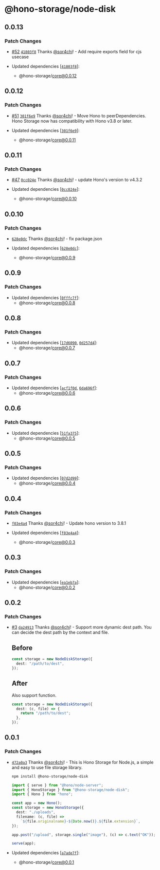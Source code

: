 # @hono-storage/node-disk

## 0.0.13

### Patch Changes

- [#52](https://github.com/sor4chi/hono-storage/pull/52) [`41803f8`](https://github.com/sor4chi/hono-storage/commit/41803f8dbb3ec30ff03720e510e01563b7153b5b) Thanks [@sor4chi](https://github.com/sor4chi)! - Add require exports field for cjs usecase

- Updated dependencies [[`41803f8`](https://github.com/sor4chi/hono-storage/commit/41803f8dbb3ec30ff03720e510e01563b7153b5b)]:
  - @hono-storage/core@0.0.12

## 0.0.12

### Patch Changes

- [#51](https://github.com/sor4chi/hono-storage/pull/51) [`301f6e9`](https://github.com/sor4chi/hono-storage/commit/301f6e9b2e6762b350fc0b3c1316e109fc843917) Thanks [@sor4chi](https://github.com/sor4chi)! - Move Hono to peerDependencies. Hono Storage now has compatibility with Hono v3.8 or later.

- Updated dependencies [[`301f6e9`](https://github.com/sor4chi/hono-storage/commit/301f6e9b2e6762b350fc0b3c1316e109fc843917)]:
  - @hono-storage/core@0.0.11

## 0.0.11

### Patch Changes

- [#47](https://github.com/sor4chi/hono-storage/pull/47) [`0cc024e`](https://github.com/sor4chi/hono-storage/commit/0cc024eb7dc065bb648f34c52174b0b1baa8d044) Thanks [@sor4chi](https://github.com/sor4chi)! - update Hono's version to v4.3.2

- Updated dependencies [[`0cc024e`](https://github.com/sor4chi/hono-storage/commit/0cc024eb7dc065bb648f34c52174b0b1baa8d044)]:
  - @hono-storage/core@0.0.10

## 0.0.10

### Patch Changes

- [`628e0dc`](https://github.com/sor4chi/hono-storage/commit/628e0dcd6b48953db1d212e317c1d470499780e3) Thanks [@sor4chi](https://github.com/sor4chi)! - fix package.json

- Updated dependencies [[`628e0dc`](https://github.com/sor4chi/hono-storage/commit/628e0dcd6b48953db1d212e317c1d470499780e3)]:
  - @hono-storage/core@0.0.9

## 0.0.9

### Patch Changes

- Updated dependencies [[`0fffc7f`](https://github.com/sor4chi/hono-storage/commit/0fffc7f76152df882b15398014ca8aa331a6ff12)]:
  - @hono-storage/core@0.0.8

## 0.0.8

### Patch Changes

- Updated dependencies [[`17d6090`](https://github.com/sor4chi/hono-storage/commit/17d609093ade861c93eaac5418ca0a7debb7bebb), [`0d257d4`](https://github.com/sor4chi/hono-storage/commit/0d257d42f158bc4485e907d601a6541d0f25a923)]:
  - @hono-storage/core@0.0.7

## 0.0.7

### Patch Changes

- Updated dependencies [[`acf1f0d`](https://github.com/sor4chi/hono-storage/commit/acf1f0de6d1c88224182ead9aff3578c5c8842d4), [`6da696f`](https://github.com/sor4chi/hono-storage/commit/6da696f952a6bfeac95725bd077deebba9da8591)]:
  - @hono-storage/core@0.0.6

## 0.0.6

### Patch Changes

- Updated dependencies [[`51fa375`](https://github.com/sor4chi/hono-storage/commit/51fa3752a49ddb7403edb57b0f1a1feaf154978b)]:
  - @hono-storage/core@0.0.5

## 0.0.5

### Patch Changes

- Updated dependencies [[`07d2d99`](https://github.com/sor4chi/hono-storage/commit/07d2d99cdf20a1694cc03c965da773754ad6fa61)]:
  - @hono-storage/core@0.0.4

## 0.0.4

### Patch Changes

- [`f03e4a4`](https://github.com/sor4chi/hono-storage/commit/f03e4a41d705fa8883cef1dce85784825ea05eae) Thanks [@sor4chi](https://github.com/sor4chi)! - Update hono version to 3.8.1

- Updated dependencies [[`f03e4a4`](https://github.com/sor4chi/hono-storage/commit/f03e4a41d705fa8883cef1dce85784825ea05eae)]:
  - @hono-storage/core@0.0.3

## 0.0.3

### Patch Changes

- Updated dependencies [[`ea1eb7a`](https://github.com/sor4chi/hono-storage/commit/ea1eb7a533b8ba3d08acc80f92b8153a9048bfc9)]:
  - @hono-storage/core@0.0.2

## 0.0.2

### Patch Changes

- [#3](https://github.com/sor4chi/hono-storage/pull/3) [`da24913`](https://github.com/sor4chi/hono-storage/commit/da249130275d6a2c2827f17cdd1778bfb2fe34f9) Thanks [@sor4chi](https://github.com/sor4chi)! - Support more dynamic dest path.
  You can decide the dest path by the context and file.

  ## Before

  ```ts
  const storage = new NodeDiskStorage({
    dest: "/path/to/dest",
  });
  ```

  ## After

  Also support function.

  ```ts
  const storage = new NodeDiskStorage({
    dest: (c, file) => {
      return "/path/to/dest";
    },
  });
  ```

## 0.0.1

### Patch Changes

- [`472a0a3`](https://github.com/sor4chi/hono-storage/commit/472a0a39cd750b3483d01c5b72bec816c7b8cac9) Thanks [@sor4chi](https://github.com/sor4chi)! - This is Hono Storage for Node.js, a simple and easy to use file storage library.

  ```bash
  npm install @hono-storage/node-disk
  ```

  ```ts
  import { serve } from "@hono/node-server";
  import { HonoStorage } from "@hono-storage/node-disk";
  import { Hono } from "hono";

  const app = new Hono();
  const storage = new HonoStorage({
    dest: "./uploads",
    filename: (c, file) =>
      `${file.originalname}-${Date.now()}.${file.extension}`,
  });

  app.post("/upload", storage.single("image"), (c) => c.text("OK"));

  serve(app);
  ```

- Updated dependencies [[`a7ade7f`](https://github.com/sor4chi/hono-storage/commit/a7ade7f3bb67cbf3b70efbdf91e9260043413f16)]:
  - @hono-storage/core@0.0.1
